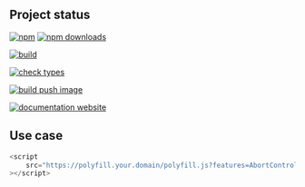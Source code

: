 <!-- !/usr/bin/env markdown
-*- coding: utf-8 -*-
region header
Copyright Torben Sickert (info["~at~"]torben.website) 16.12.2012

License
-------

This library written by Torben Sickert stand under a creative commons naming
3.0 unported license. See https://creativecommons.org/licenses/by/3.0/deed.de
endregion -->

Project status
--------------

[![npm](https://img.shields.io/npm/v/polyfill-bundler?color=%23d55e5d&label=npm%20package%20version&logoColor=%23d55e5d&style=for-the-badge)](https://www.npmjs.com/package/polyfill-bundler)
[![npm downloads](https://img.shields.io/npm/dy/polyfill-bundler.svg?style=for-the-badge)](https://www.npmjs.com/package/polyfill-bundler)

[![build](https://img.shields.io/github/actions/workflow/status/thaibault/polyfill-bundler/build.yaml?style=for-the-badge)](https://github.com/thaibault/polyfill-bundler/actions/workflows/build.yaml)

[![check types](https://img.shields.io/github/actions/workflow/status/thaibault/polyfill-bundler/check-types.yaml?label=check%20types&style=for-the-badge)](https://github.com/thaibault/polyfill-bundler/actions/workflows/check-types.yaml)

[![build push image](https://img.shields.io/github/actions/workflow/status/thaibault/polyfill-bundler/build-image-periodically-2-branches.yaml?style=for-the-badge)](https://github.com/thaibault/polyfill-bundler/actions/workflows/build-image-periodically-2-branches.yaml)

[![documentation website](https://img.shields.io/website-up-down-green-red/https/torben.website/polyfill-bundler.svg?label=documentation-website&style=for-the-badge)](https://torben.website/polyfill-bundler)

Use case
--------

```JavaScript
<script
    src="https://polyfill.your.domain/polyfill.js?features=AbortController%2CArray.from"
></script>
```

<!-- region modline
vim: set tabstop=4 shiftwidth=4 expandtab:
vim: foldmethod=marker foldmarker=region,endregion:
endregion -->
